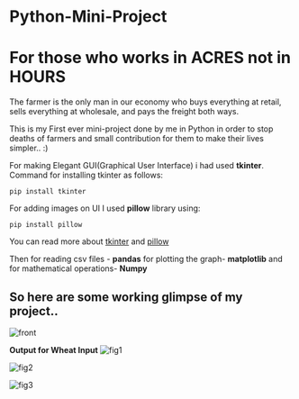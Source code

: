 # Python-Mini-Project
# For those who works in ACRES not in HOURS

The farmer is the only man in our economy who buys everything at retail, sells everything at wholesale, and pays the freight both ways.

This is my First ever mini-project done by me in Python in order to stop deaths of farmers and small contribution for them to make their lives simpler.. :)

For making Elegant GUI(Graphical User Interface) i had used **tkinter**.
Command for installing tkinter as follows:
```
pip install tkinter
```

For adding images on UI I used **pillow** library using:
```
pip install pillow
```
You can read more about [tkinter](https://docs.python.org/3/library/tkinter.html) and [pillow](https://pillow.readthedocs.io/en/3.0.x/handbook/tutorial.html)

Then for reading csv files - **pandas**
for plotting the graph- **matplotlib**
and for mathematical operations- **Numpy** 

## So here are some working glimpse of my project..
![front](https://user-images.githubusercontent.com/56548231/84570823-6c87ad80-adad-11ea-856a-97583bb99eb3.JPG)

**Output for Wheat Input**
![fig1](https://user-images.githubusercontent.com/56548231/84571253-b96c8380-adaf-11ea-8c1f-4437dad9550b.JPG)

![fig2](https://user-images.githubusercontent.com/56548231/84571257-bbcedd80-adaf-11ea-8edf-c259d48f991d.JPG)

![fig3](https://user-images.githubusercontent.com/56548231/84571259-bd98a100-adaf-11ea-93a9-bbdc5878167b.JPG)

